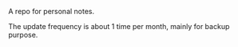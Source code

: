 A repo for personal notes.

The update frequency is about 1 time per month, mainly for backup purpose.
